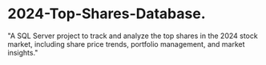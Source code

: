 # 2024-Top-Shares-Database.
"A SQL Server project to track and analyze the top shares in the 2024 stock market, including share price trends, portfolio management, and market insights."
